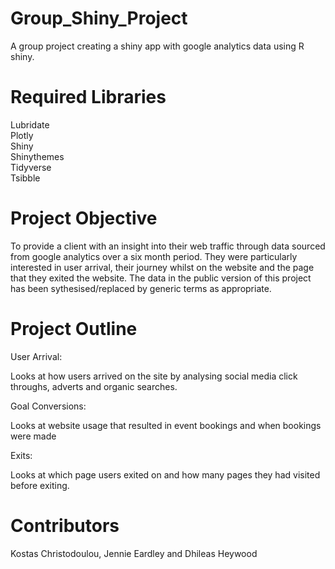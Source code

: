 # Group_Shiny_Project
A group project creating a shiny app with google analytics data using R shiny. 

# Required Libraries
Lubridate
<br>Plotly
<br>Shiny
<br>Shinythemes
<br>Tidyverse
<br>Tsibble 

# Project Objective 
To provide a client with an insight into their web traffic through data sourced from google analytics over a six month period. They were particularly interested in user arrival, their journey whilst on the website and the page that they exited the website. The data in the public version of this project has been sythesised/replaced by generic terms as appropriate. 

# Project Outline
User Arrival:

Looks at how users arrived on the site by analysing social media click throughs, adverts and organic searches.

Goal Conversions:

Looks at website usage that resulted in event bookings and when bookings were made

Exits: 

Looks at which page users exited on and how many pages they had visited before exiting.
# Contributors 
Kostas Christodoulou, Jennie Eardley and Dhileas Heywood
